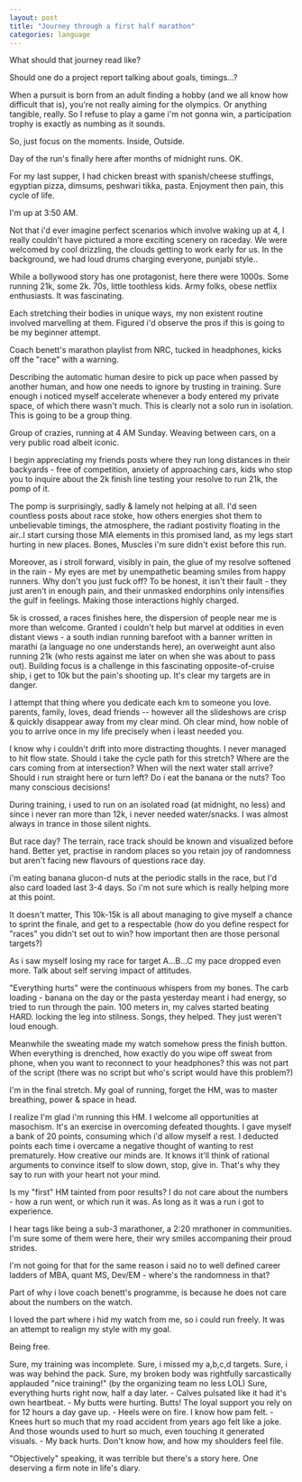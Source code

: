 ```yaml
---
layout: post
title: "Journey through a first half marathon"
categories: language
---
```


What should that journey read like?

Should one do a project report talking about goals, timings...? 

When a pursuit is born from an adult finding a hobby (and we all know how difficult that is), you're not really aiming for the olympics. Or anything tangible, really. 
So I refuse to play a game i'm not gonna win, a participation trophy is exactly as numbing as it sounds.

So, just focus on the moments. Inside, Outside.

Day of the run's finally here after months of midnight runs. OK.

For my last supper, I had chicken breast with spanish/cheese stuffings, egyptian pizza, dimsums, peshwari tikka, pasta. 
Enjoyment then pain, this cycle of life.

I'm up at 3:50 AM. 

Not that i'd ever imagine perfect scenarios which involve waking up at 4, I really couldn't have pictured a more exciting scenery on raceday. 
We were welcomed by cool drizzling, the clouds getting to work early for us.
In the background, we had loud drums charging everyone, punjabi style..

While a bollywood story has one protagonist, here there were 1000s. 
Some running 21k, some 2k. 70s, little toothless kids. Army folks, obese netflix enthusiasts. It was fascinating.

Each stretching their bodies in unique ways, my non existent routine involved marvelling at them. Figured i'd observe the pros if this is going to be my beginner attempt.

Coach benett's marathon playlist from NRC, tucked in headphones, kicks off the "race" with a warning.

Describing the automatic human desire to pick up pace when passed by another human, and how one needs to ignore by trusting in training. Sure enough i noticed myself accelerate whenever a body entered my private space, of which there wasn't much. 
This is clearly not a solo run in isolation. This is going to be a group thing.

Group of crazies, running at 4 AM Sunday. Weaving between cars, on a very public road albeit iconic.

I begin appreciating my friends posts where they run long distances in their backyards - free of competition, anxiety of approaching cars, kids who stop you to inquire about the 2k finish line testing your resolve to run 21k, the pomp of it.

The pomp is surprisingly, sadly & lamely not helping at all. 
I'd seen countless posts about race stoke, how others energies shot them to unbelievable timings, the atmosphere, the radiant postivity floating in the air..I start cursing those MIA elements in this promised land, as my legs start hurting in new places. Bones, Muscles i'm sure didn't exist before this run.

Moreover, as i stroll forward, visibly in pain, the glue of my resolve softened in the rain - My eyes are met by unempathetic beaming smiles from happy runners. Why don't you just fuck off?
To be honest, it isn't their fault - they just aren't in enough pain, and their unmasked endorphins only intensifies the gulf in feelings. Making those interactions highly charged.

5k is crossed, a races finishes here, the dispersion of people near me is more than welcome.
Granted i couldn't help but marvel at oddities in even distant views - a south indian running barefoot with a banner written in marathi (a language no one understands here), an overweight aunt also running 21k (who rests against me later on when she was about to pass out). 
Building focus is a challenge in this fascinating opposite-of-cruise ship, i get to 10k but the pain's shooting up. It's clear my targets are in danger.

I attempt that thing where you dedicate each km to someone you love. parents, family, loves, dead friends -- however all the slideshows are crisp & quickly disappear away from my clear mind. Oh clear mind, how noble of you to arrive once in my life precisely when i least needed you.

I know why i couldn't drift into more distracting thoughts. I never managed to hit flow state.
Should i take the cycle path for this stretch? Where are the cars coming from at intersection? When will the next water stall arrive? Should i run straight here or turn left? Do i eat the banana or the nuts? 
Too many conscious decisions! 

During training, i used to run on an isolated road (at midnight, no less) and since i never ran more than 12k, i never needed water/snacks. I was almost always in trance in those silent nights.

But race day? The terrain, race track should be known and visualized before hand. 
Better yet, practise in random places so you retain joy of randomness but aren't facing new flavours of questions race day.

i'm eating banana glucon-d nuts at the periodic stalls in the race, but I'd also card loaded last 3-4 days. So i'm not sure which is really helping more at this point. 

It doesn't matter, This 10k-15k is all about managing to give myself a chance to sprint the finale, and get to a respectable (how do you define respect for "races" you didn't set out to win? how important then are those personal targets?)

As i saw myself losing my race for target A...B...C my pace dropped even more. Talk about self serving impact of attitudes.

"Everything hurts" were the continuous whispers from my bones. The carb loading - banana on the day or the pasta yesterday meant i had energy, so tried to run through the pain. 100 meters in, my calves started beating HARD. locking the leg into stilness.
Songs, they helped. They just weren't loud enough.

Meanwhile the sweating made my watch somehow press the finish button. When everything is drenched, how exactly do you wipe off sweat from phone, when you want to reconnect to your headphones? this was not part of the script (there was no script but who's script would have this problem?)

I'm in the final stretch.
My goal of running, forget the HM, was to master breathing, power & space in head.

I realize I'm glad i'm running this HM. I welcome all opportunities at masochism. It's an exercise in overcoming defeated thoughts. I gave myself a bank of 20 points, consuming which i'd allow myself a rest. I deducted points each time i overcame a negative thought of wanting to rest prematurely. How creative our minds are. It knows it'll think of rational arguments to convince itself to slow down, stop, give in. That's why they say to run with your heart not your mind.

Is my "first" HM tainted from poor results? I do not care about the numbers - how a run went, or which run it was. As long as it was a run i got to experience.

I hear tags like being a sub-3 marathoner, a 2:20 mrathoner in communities. I'm sure some of them were here, their wry smiles accompaning their proud strides.

I'm not going for that for the same reason i said no to well defined career ladders of MBA, quant MS, Dev/EM - where's the randomness in that?

Part of why i love coach benett's programme, is because he does not care about the numbers on the watch. 

I loved the part where i hid my watch from me, so i could run freely. It was an attempt to realign my style with my goal.

Being free.

Sure, my training was incomplete. 
Sure, i missed my a,b,c,d targets.
Sure, i was way behind the pack.
Sure, my broken body was rightfully sarcastically applauded "nice training!" (by the organizing team no less LOL)
Sure, everything hurts right now, half a day later.
    - Calves pulsated like it had it's own heartbeat. 
    - My butts were hurting. Butts! The loyal support you rely on for 12 hours a day gave up.
    - Heels were on fire. I know how pam felt. 
    - Knees hurt so much that my road accident from years ago felt like a joke. And those wounds used to hurt so much, even touching it generated visuals.
    - My back hurts. Don't know how, and how my shoulders feel file.

"Objectively" speaking, it was terrible but there's a story here. One deserving a firm note in life's diary.
